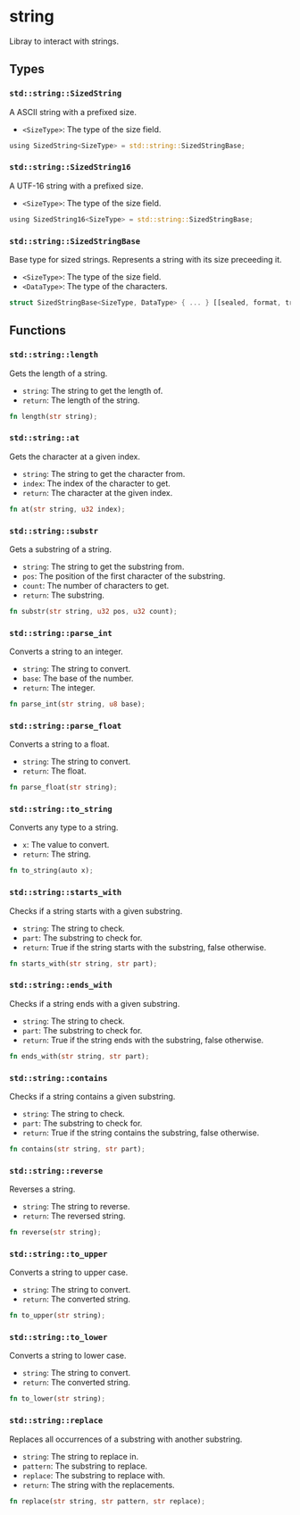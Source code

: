 # string
Libray to interact with strings.


## Types

### `std::string::SizedString`

A ASCII string with a prefixed size.
- `<SizeType>`: The type of the size field.

```rust
using SizedString<SizeType> = std::string::SizedStringBase;
```
### `std::string::SizedString16`

A UTF-16 string with a prefixed size.
- `<SizeType>`: The type of the size field.

```rust
using SizedString16<SizeType> = std::string::SizedStringBase;
```
### `std::string::SizedStringBase`

Base type for sized strings. Represents a string with its size preceeding it.
- `<SizeType>`: The type of the size field.
- `<DataType>`: The type of the characters.

```rust
struct SizedStringBase<SizeType, DataType> { ... } [[sealed, format, transform]];
```


## Functions

### `std::string::length`

Gets the length of a string.
- `string`: The string to get the length of.
- `return`: The length of the string.


```rust
fn length(str string);
```

### `std::string::at`

Gets the character at a given index.
- `string`: The string to get the character from.
- `index`: The index of the character to get.
- `return`: The character at the given index.


```rust
fn at(str string, u32 index);
```

### `std::string::substr`

Gets a substring of a string.
- `string`: The string to get the substring from.
- `pos`: The position of the first character of the substring.
- `count`: The number of characters to get.
- `return`: The substring.


```rust
fn substr(str string, u32 pos, u32 count);
```

### `std::string::parse_int`

Converts a string to an integer.
- `string`: The string to convert.
- `base`: The base of the number.
- `return`: The integer.


```rust
fn parse_int(str string, u8 base);
```

### `std::string::parse_float`

Converts a string to a float.
- `string`: The string to convert.
- `return`: The float.


```rust
fn parse_float(str string);
```

### `std::string::to_string`

Converts any type to a string.
- `x`: The value to convert.
- `return`: The string.


```rust
fn to_string(auto x);
```

### `std::string::starts_with`

Checks if a string starts with a given substring.
- `string`: The string to check.
- `part`: The substring to check for.
- `return`: True if the string starts with the substring, false otherwise.


```rust
fn starts_with(str string, str part);
```

### `std::string::ends_with`

Checks if a string ends with a given substring.
- `string`: The string to check.
- `part`: The substring to check for.
- `return`: True if the string ends with the substring, false otherwise.


```rust
fn ends_with(str string, str part);
```

### `std::string::contains`

Checks if a string contains a given substring.
- `string`: The string to check.
- `part`: The substring to check for.
- `return`: True if the string contains the substring, false otherwise.


```rust
fn contains(str string, str part);
```

### `std::string::reverse`

Reverses a string.
- `string`: The string to reverse.
- `return`: The reversed string.


```rust
fn reverse(str string);
```

### `std::string::to_upper`

Converts a string to upper case.
- `string`: The string to convert.
- `return`: The converted string.


```rust
fn to_upper(str string);
```

### `std::string::to_lower`

Converts a string to lower case.
- `string`: The string to convert.
- `return`: The converted string.


```rust
fn to_lower(str string);
```

### `std::string::replace`

Replaces all occurrences of a substring with another substring.
- `string`: The string to replace in.
- `pattern`: The substring to replace.
- `replace`: The substring to replace with.
- `return`: The string with the replacements.


```rust
fn replace(str string, str pattern, str replace);
```

